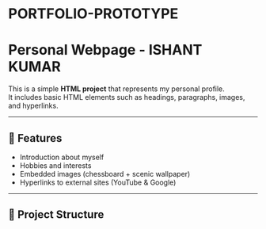 # PORTFOLIO-PROTOTYPE
# Personal Webpage - ISHANT KUMAR

This is a simple **HTML project** that represents my personal profile.  
It includes basic HTML elements such as headings, paragraphs, images, and hyperlinks.

---

## 🌟 Features
- Introduction about myself
- Hobbies and interests
- Embedded images (chessboard + scenic wallpaper)
- Hyperlinks to external sites (YouTube & Google)

---

## 📂 Project Structure
